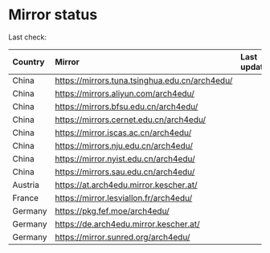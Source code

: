 <script src="./time.js"></script>
# Mirror status
Last check: <script type="text/javascript">localize(1742336510.8145535);</script>

|Country|Mirror|Last update|
|:------|:-----|:----------|
|China|https://mirrors.tuna.tsinghua.edu.cn/arch4edu/|<script type="text/javascript">localize(1742280273);</script>|
|China|https://mirrors.aliyun.com/arch4edu/|<script type="text/javascript">localize(1742323509);</script>|
|China|https://mirrors.bfsu.edu.cn/arch4edu/|<script type="text/javascript">localize(1742280273);</script>|
|China|https://mirrors.cernet.edu.cn/arch4edu/|<script type="text/javascript">localize(1742280273);</script>|
|China|https://mirror.iscas.ac.cn/arch4edu/|<script type="text/javascript">localize(1742280273);</script>|
|China|https://mirrors.nju.edu.cn/arch4edu/|<script type="text/javascript">localize(1742280273);</script>|
|China|https://mirror.nyist.edu.cn/arch4edu/|<script type="text/javascript">localize(1742280273);</script>|
|China|https://mirrors.sau.edu.cn/arch4edu/|<script type="text/javascript">localize(1731653531);</script>|
|Austria|https://at.arch4edu.mirror.kescher.at/|<script type="text/javascript">localize(1742280273);</script>|
|France|https://mirror.lesviallon.fr/arch4edu/|<script type="text/javascript">localize(1742323509);</script>|
|Germany|https://pkg.fef.moe/arch4edu/|<script type="text/javascript">localize(1742280273);</script>|
|Germany|https://de.arch4edu.mirror.kescher.at/|<script type="text/javascript">localize(1742280273);</script>|
|Germany|https://mirror.sunred.org/arch4edu/|<script type="text/javascript">localize(1742280273);</script>|

<script src="./tablefilter/tablefilter.js"></script>
<script src="./table.js"></script>